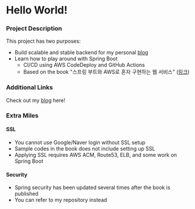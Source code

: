 # Hello World!

### Project Description

This project has two purposes:

- Build scalable and stable backend for my personal [blog](https://www.dongeunpaeng.com)
- Learn how to play around with Spring Boot
  - CI/CD using AWS CodeDeploy and GitHub Actions
  - Based on the book "스프링 부트와 AWS로 혼자 구현하는 웹 서비스" ([링크](https://product.kyobobook.co.kr/detail/S000001019679))

### Additional Links

Check out my [blog](https://www.dongeunpaeng.com) here!

### Extra Miles

#### SSL

- You cannot use Google/Naver login without SSL setup
- Sample codes in the book does not include setting up SSL
- Applying SSL requires AWS ACM, Route53, ELB, and some work on Spring Boot

#### Security

- Spring security has been updated several times after the book is published
- You can refer to my repository instead
